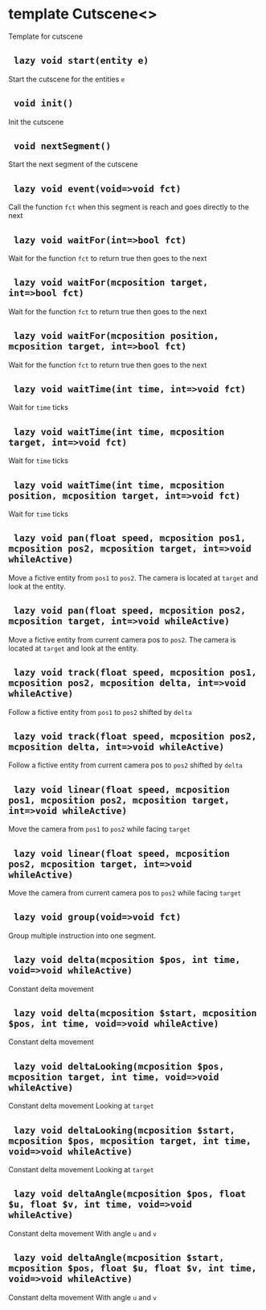 # template Cutscene<>
Template for cutscene

## ` lazy void start(entity e)`
Start the cutscene for the entities `e`

## ` void init()`
Init the cutscene

## ` void nextSegment()`
Start the next segment of the cutscene

## ` lazy void event(void=>void fct)`
Call the function `fct` when this segment is reach and goes directly to the next

## ` lazy void waitFor(int=>bool fct)`
Wait for the function `fct` to return true then goes to the next

## ` lazy void waitFor(mcposition target, int=>bool fct)`
Wait for the function `fct` to return true then goes to the next

## ` lazy void waitFor(mcposition position, mcposition target, int=>bool fct)`
Wait for the function `fct` to return true then goes to the next

## ` lazy void waitTime(int time, int=>void fct)`
Wait for `time` ticks

## ` lazy void waitTime(int time, mcposition target, int=>void fct)`
Wait for `time` ticks

## ` lazy void waitTime(int time, mcposition position, mcposition target, int=>void fct)`
Wait for `time` ticks

## ` lazy void pan(float speed, mcposition pos1, mcposition pos2, mcposition target, int=>void whileActive)`
Move a fictive entity from `pos1` to `pos2`. The camera is located at `target` and look at the entity.

## ` lazy void pan(float speed, mcposition pos2, mcposition target, int=>void whileActive)`
Move a fictive entity from current camera pos to `pos2`. The camera is located at `target` and look at the entity.

## ` lazy void track(float speed, mcposition pos1, mcposition pos2, mcposition delta, int=>void whileActive)`
Follow a fictive entity from `pos1` to `pos2` shifted by `delta`

## ` lazy void track(float speed, mcposition pos2, mcposition delta, int=>void whileActive)`
Follow a fictive entity from current camera pos to `pos2` shifted by `delta`

## ` lazy void linear(float speed, mcposition pos1, mcposition pos2, mcposition target, int=>void whileActive)`
Move the camera from `pos1` to `pos2` while facing `target`

## ` lazy void linear(float speed, mcposition pos2, mcposition target, int=>void whileActive)`
Move the camera from current camera pos to `pos2` while facing `target`

## ` lazy void group(void=>void fct)`
Group multiple instruction into one segment.

## ` lazy void delta(mcposition $pos, int time, void=>void whileActive)`
Constant delta movement

## ` lazy void delta(mcposition $start, mcposition $pos, int time, void=>void whileActive)`
Constant delta movement

## ` lazy void deltaLooking(mcposition $pos, mcposition target, int time, void=>void whileActive)`
Constant delta movement Looking at `target`

## ` lazy void deltaLooking(mcposition $start, mcposition $pos, mcposition target, int time, void=>void whileActive)`
Constant delta movement Looking at `target`

## ` lazy void deltaAngle(mcposition $pos, float $u, float $v, int time, void=>void whileActive)`
Constant delta movement With angle `u` and `v`

## ` lazy void deltaAngle(mcposition $start, mcposition $pos, float $u, float $v, int time, void=>void whileActive)`
Constant delta movement With angle `u` and `v`




